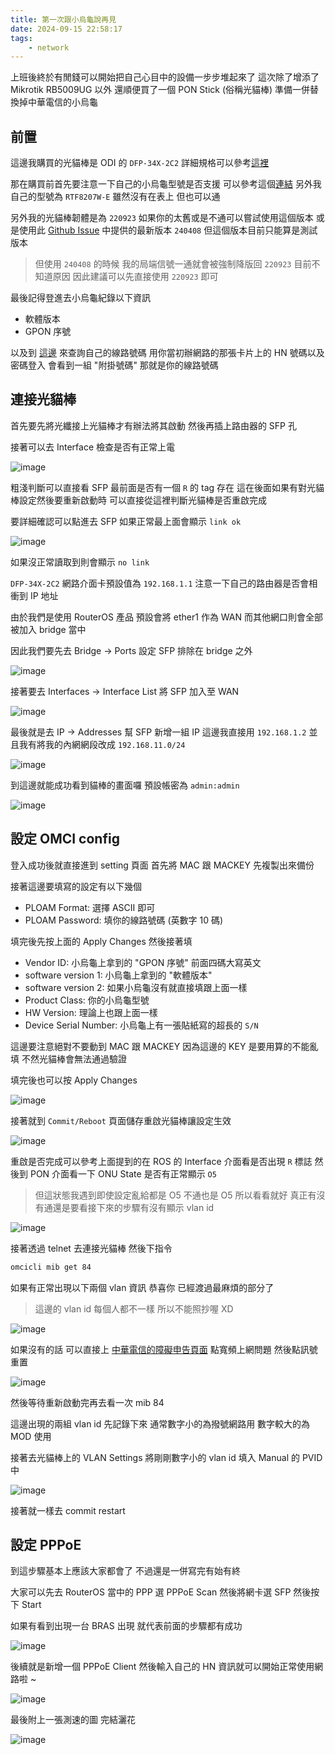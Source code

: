 ```yaml
---
title: 第一次跟小烏龜說再見
date: 2024-09-15 22:58:17
tags:
    - network
---
```


上班後終於有閒錢可以開始把自己心目中的設備一步步堆起來了
這次除了增添了 Mikrotik RB5009UG 以外
還順便買了一個 PON Stick (俗稱光貓棒) 準備一併替換掉中華電信的小烏龜

<!-- more -->

## 前置

這邊我購買的光貓棒是 ODI 的 `DFP-34X-2C2`
詳細規格可以參考[這裡](http://www.odi-tec.com/products_6/78.html)

那在購買前首先要注意一下自己的小烏龜型號是否支援
可以參考這個[連結](https://github.com/Anime4000/RTL960x/blob/main/Docs/Stock_ONU.md)
另外我自己的型號為 `RTF8207W-E`
雖然沒有在表上
但也可以通

另外我的光貓棒韌體是為 `220923`
如果你的太舊或是不通可以嘗試使用這個版本
或是使用此 [Github Issue](https://github.com/Anime4000/RTL960x/issues/271#issuecomment-2067501561) 中提供的最新版本 `240408`
但這個版本目前只能算是測試版本

> 但使用 `240408` 的時候
> 我的局端信號一通就會被強制降版回 `220923`
> 目前不知道原因
> 因此建議可以先直接使用 `220923` 即可

最後記得登進去小烏龜紀錄以下資訊

- 軟體版本
- GPON 序號

以及到 [這邊](https://ccs.hinet.net/month_status_cht_big5.htm) 來查詢自己的線路號碼
用你當初辦網路的那張卡片上的 HN 號碼以及密碼登入
會看到一組 "附掛號碼"
那就是你的線路號碼


## 連接光貓棒

首先要先將光纖接上光貓棒才有辦法將其啟動
然後再插上路由器的 SFP 孔

接著可以去 Interface 檢查是否有正常上電

![image](1.png)

粗淺判斷可以直接看 SFP 最前面是否有一個 `R` 的 tag 存在
這在後面如果有對光貓棒設定然後要重新啟動時
可以直接從這裡判斷光貓棒是否重啟完成

要詳細確認可以點進去 SFP
如果正常最上面會顯示 `link ok`

![image](2.png)

如果沒正常讀取到則會顯示 `no link`

`DFP-34X-2C2` 網路介面卡預設值為 `192.168.1.1`
注意一下自己的路由器是否會相衝到 IP 地址

由於我們是使用 RouterOS 產品
預設會將 ether1 作為 WAN
而其他網口則會全部被加入 bridge 當中

因此我們要先去 Bridge -> Ports 設定 SFP 排除在 bridge 之外

![image](3.png)

接著要去 Interfaces -> Interface List 將 SFP 加入至 WAN

![image](4.png)

最後就是去 IP -> Addresses 幫 SFP 新增一組 IP
這邊我直接用 `192.168.1.2`
並且我有將我的內網網段改成 `192.168.11.0/24`

![image](5.png)

到這邊就能成功看到貓棒的畫面囉
預設帳密為 `admin:admin`

![image](6.png)


## 設定 OMCI config

登入成功後就直接進到 setting 頁面
首先將 MAC 跟 MACKEY 先複製出來備份

接著這邊要填寫的設定有以下幾個

- PLOAM Format: 選擇 ASCII 即可
- PLOAM Password: 填你的線路號碼 (英數字 10 碼)

填完後先按上面的 Apply Changes
然後接著填

- Vendor ID: 小烏龜上拿到的 "GPON 序號" 前面四碼大寫英文
- software version 1: 小烏龜上拿到的 "軟體版本"
- software version 2: 如果小烏龜沒有就直接填跟上面一樣
- Product Class: 你的小烏龜型號
- HW Version: 理論上也跟上面一樣
- Device Serial Number: 小烏龜上有一張貼紙寫的超長的 `S/N`

這邊要注意絕對不要動到 MAC 跟 MACKEY
因為這邊的 KEY 是要用算的不能亂填
不然光貓棒會無法通過驗證

填完後也可以按 Apply Changes

![image](7.png)

接著就到 `Commit/Reboot` 頁面儲存重啟光貓棒讓設定生效

![image](8.png)

重啟是否完成可以參考上面提到的在 ROS 的 Interface 介面看是否出現 `R` 標誌
然後到 PON 介面看一下 ONU State 是否有正常顯示 `O5`

> 但這狀態我遇到即使設定亂給都是 O5 不通也是 O5
> 所以看看就好
> 真正有沒有通還是要看接下來的步驟有沒有顯示 vlan id

![image](9.png)

接著透過 telnet 去連接光貓棒
然後下指令

```bash
omcicli mib get 84
```

如果有正常出現以下兩個 vlan 資訊
恭喜你
已經渡過最麻煩的部分了

> 這邊的 vlan id 每個人都不一樣
> 所以不能照抄喔 XD

![image](10.png)

如果沒有的話
可以直接上 [中華電信的障礙申告頁面](https://123.cht.com.tw/Trouble)
點寬頻上網問題
然後點訊號重置

![image](11.png)

然後等待重新啟動完再去看一次 mib 84

這邊出現的兩組 vlan id 先記錄下來
通常數字小的為撥號網路用
數字較大的為 MOD 使用

接著去光貓棒上的 VLAN Settings
將剛剛數字小的 vlan id 填入 Manual 的 PVID 中

![image](12.png)

接著就一樣去 commit restart


## 設定 PPPoE

到這步驟基本上應該大家都會了
不過還是一併寫完有始有終

大家可以先去 RouterOS 當中的 PPP 選 PPPoE Scan
然後將網卡選 SFP
然後按下 Start

如果有看到出現一台 BRAS 出現
就代表前面的步驟都有成功

![image](13.png)

後續就是新增一個 PPPoE Client
然後輸入自己的 HN 資訊就可以開始正常使用網路啦 ~

![image](14.png)

最後附上一張測速的圖
完結灑花

![image](15.png)
